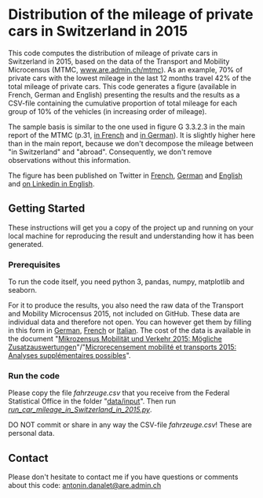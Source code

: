 # Distribution of the mileage of private cars in Switzerland in 2015
This code computes the distribution of mileage of private cars in Switzerland in 2015, based on the data of the Transport and Mobility Microcensus (MTMC, www.are.admin.ch/mtmc). As an example, 70% of private cars with the lowest mileage in the last 12 months travel 42% of the total mileage of private cars. This code generates a figure (available in French, German and English) presenting the results and the results as a CSV-file containing the cumulative proportion of total mileage for each group of 10% of the vehicles (in increasing order of mileage).

The sample basis is similar to the one used in figure G 3.3.2.3 in the main report of the MTMC (p.31, <a href="https://www.are.admin.ch/dam/are/fr/dokumente/verkehr/dokumente/mikrozensus/verkehrsverhalten-der-bevolkerung-ergebnisse-des-mikrozensus-mobilitat-und-verkehr-2015.pdf.download.pdf/Mikrozensus_Verkehrsverhalten%20der%20Bev%C3%B6lkerung%202015_fr.pdf">in French</a> and <a href="https://www.are.admin.ch/dam/are/de/dokumente/verkehr/dokumente/mikrozensus/verkehrsverhalten-der-bevolkerung-ergebnisse-des-mikrozensus-mobilitat-und-verkehr-2015.pdf.download.pdf/Mikrozensus_Verkehrsverhalten%20der%20Bev%C3%B6lkerung%202015_de.pdf">in German</a>). It is slightly higher here than in the main report, because we don't decompose the mileage between "in Switzerland" and "abroad". Consequently, we don't remove observations without this information.

The figure has been published on Twitter in <a href="https://twitter.com/AntoninDanalet/status/1083382123355140096">French</a>, <a href="https://twitter.com/AntoninDanalet/status/1083383807309418503">German</a> and <a href="https://twitter.com/AntoninDanalet/status/1083385236841472002">English</a> and <a href="https://www.linkedin.com/feed/update/urn:li:activity:6489459673538846720/">on Linkedin in English</a>.

## Getting Started

These instructions will get you a copy of the project up and running on your local machine for reproducing the result and understanding how it has been generated. 

### Prerequisites

To run the code itself, you need python 3, pandas, numpy, matplotlib and seaborn.

For it to produce the results, you also need the raw data of the Transport and Mobility Microcensus 2015, not included on GitHub. These data are individual data and therefore not open. You can however get them by filling in this form in <a href="https://www.are.admin.ch/are/de/home/verkehr-und-infrastruktur/grundlagen-und-daten/mzmv/datenzugang.html">German</a>, <a href="https://www.are.admin.ch/are/fr/home/mobilite/bases-et-donnees/mrmt/accesauxdonnees.html">French</a> or <a href="https://www.are.admin.ch/are/it/home/mobilita/basi-e-dati/mcmt/accessoaidati.html">Italian</a>. The cost of the data is available in the document "<a href="https://www.are.admin.ch/are/de/home/medien-und-publikationen/publikationen/grundlagen/mikrozensus-mobilitat-und-verkehr-2015-mogliche-zusatzauswertung.html">Mikrozensus Mobilität und Verkehr 2015: Mögliche Zusatzauswertungen</a>"/"<a href="https://www.are.admin.ch/are/fr/home/media-et-publications/publications/bases/mikrozensus-mobilitat-und-verkehr-2015-mogliche-zusatzauswertung.html">Microrecensement mobilité et transports 2015: Analyses supplémentaires possibles</a>".

### Run the code

Please copy the file <em>fahrzeuge.csv</em> that you receive from the Federal Statistical Office in the folder "<a href="https://github.com/antonindanalet/car-mileage-in-Switzerland-in-2015/tree/master/data/input">data/input</a>". Then run <em><a href="https://github.com/antonindanalet/car-mileage-in-Switzerland-in-2015/blob/master/src/run_car_mileage_in_Switzerland_in_2015.py">run_car_mileage_in_Switzerland_in_2015.py</a></em>. 

DO NOT commit or share in any way the CSV-file <em>fahrzeuge.csv</em>! These are personal data.

## Contact

Please don't hesitate to contact me if you have questions or comments about this code: antonin.danalet@are.admin.ch
